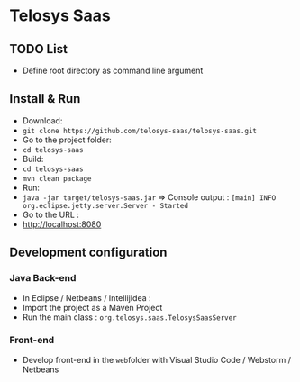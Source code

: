 # Telosys Saas

## TODO List

* Define root directory as command line argument


## Install & Run

* Download:
 * ```git clone https://github.com/telosys-saas/telosys-saas.git```
* Go to the project folder:
 * ```cd telosys-saas```
* Build:
 * ```cd telosys-saas```
 * ```mvn clean package```
* Run:
 * ```java -jar target/telosys-saas.jar```
=> Console output : ```[main] INFO org.eclipse.jetty.server.Server - Started```
* Go to the URL :
 * [http://localhost:8080](http://localhost:8080)

## Development configuration

### Java Back-end

* In Eclipse / Netbeans / IntellijIdea :
 * Import the project as a Maven Project
 * Run the main class : ```org.telosys.saas.TelosysSaasServer```

### Front-end

* Develop front-end in the ```web```folder with Visual Studio Code / Webstorm / Netbeans
